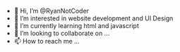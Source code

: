 - 👋 Hi, I’m @RyanNotCoder
- 👀 I’m interested in website development and UI Design
- 🌱 I’m currently learning html and javascript
- 💞️ I’m looking to collaborate on ...
- 📫 How to reach me ...

<!---
RyanNotCoder/RyanNotCoder is a ✨ special ✨ repository because its `README.md` (this file) appears on your GitHub profile.
You can click the Preview link to take a look at your changes.
--->
